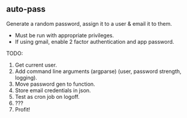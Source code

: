 ## auto-pass

Generate a random password, assign it to a user & email it to them.

* Must be run with appropriate privileges.
* If using gmail, enable 2 factor authentication and app password.

TODO:

1. Get current user.
2. Add command line arguments (argparse) (user, password strength, logging).
3. Move password gen to function.
4. Store email credentials in json.
5. Test as cron job on logoff.
6. ???
7. Profit!
